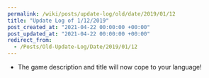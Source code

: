 ```yaml
---
permalink: /wiki/posts/update-log/old/date/2019/01/12
title: "Update Log of 1/12/2019"
post_created_at: "2021-04-22 00:00:00 +00:00"
post_updated_at: "2021-04-22 00:00:00 +00:00"
redirect_from:
  - /Posts/Old-Update-Log/Date/2019/01/12
---
```


* The game description and title will now cope to your language!